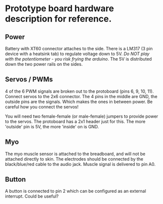Prototype board hardware description for reference.
================

## Power
Battery with XT60 connector attaches to the side. There is a LM317 (3 pin device with a heatsink tab) to regulate voltage down to 5V. *Do NOT play with the potentiometer - you risk frying the arduino*. The 5V is distributed down the two power rails on the sides.

## Servos / PWMs
4 of the 6 PWM signals are broken out to the protoboard (pins 6, 9, 10, 11). Connect servos to the 2x6 connector. The 4 pins in the middle are GND, the outside pins are the signals. Which makes the ones in between power. Be careful how you connect the servos!

You will need two female-female (or male-female) jumpers to provide power to the servos. The protoboard has a 2x1 header just for this. The more 'outside' pin is 5V, the more 'inside' on is GND.

## Myo
The myo muscle sensor is attached to the breadboard, and will not be attached directly to skin. The electrodes should be connected by the black/blue/red cable to the audio jack. Muscle signal is delivered to pin A0.

## Button
A button is connected to pin 2 which can be configured as an external interrupt. Could be useful?
